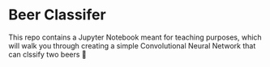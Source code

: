 # Beer Classifer
This repo contains a Jupyter Notebook meant for teaching purposes, which will walk you through creating a simple Convolutional Neural Network that can clssify two beers 🍻
